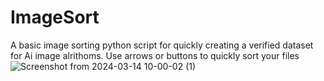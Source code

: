 # ImageSort
A basic image sorting python script for quickly creating a verified dataset for Ai image alrithoms. Use arrows or buttons to quickly sort your files
![Screenshot from 2024-03-14 10-00-02 (1)](https://github.com/user-attachments/assets/38359d36-313a-4077-af91-77e960111d5f)
